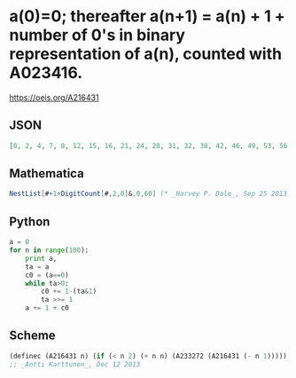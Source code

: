 # a\(0\)\=0; thereafter a\(n\+1\) \= a\(n\) \+ 1 \+ number of 0's in binary representation of a\(n\), counted with A023416\.
https://oeis.org/A216431
## JSON
```JSON
[0, 2, 4, 7, 8, 12, 15, 16, 21, 24, 28, 31, 32, 38, 42, 46, 49, 53, 56, 60, 63, 64, 71, 75, 79, 82, 87, 90, 94, 97, 102, 106, 110, 113, 117, 120, 124, 127, 128, 136, 143, 147, 152, 158, 162, 168, 174, 178, 183, 186, 190, 193, 199, 203, 207, 210, 215, 218, 222]
```
## Mathematica
```Mathematica
NestList[#+1+DigitCount[#,2,0]&,0,60] (* _Harvey P. Dale_, Sep 25 2013 *)
```
## Python
```Python
a = 0
for n in range(100):
    print a,
    ta = a
    c0 = (a==0)
    while ta>0:
        c0 += 1-(ta&1)
        ta >>= 1
    a += 1 + c0
```
## Scheme
```Scheme
(definec (A216431 n) (if (< n 2) (+ n n) (A233272 (A216431 (- n 1)))))
;; _Antti Karttunen_, Dec 12 2013
```
